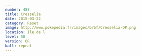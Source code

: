 ```yaml
---
number: 488
title: Cresselia
date: 2015-03-22
category: Reset
image: http://www.pokepedia.fr/images/b/bf/Cresselia-DP.png
location: Île de l
level: 50
version: OR
ball: repeat
---
```

